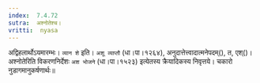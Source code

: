 ```yaml
---
index:  7.4.72
sutra:  अश्नोतेश्च।
vritti:  nyasa
---
```


अद्विहलार्थोऽयमारम्भः। `व्यान शे` इति। `अशू व्याप्तौ` (धा।पा।१२६४), अनुदात्तेत्त्वादात्मनेपदम्(), त, एश्()। 
अश्नोतेरिति विकरणनिर्देशः `अश भोजने` (धा।पा।१५२३) इत्येतस्य क्रैयादिकस्य निवृत्तये। चकारो नुडागमानुकर्षणार्थः॥
